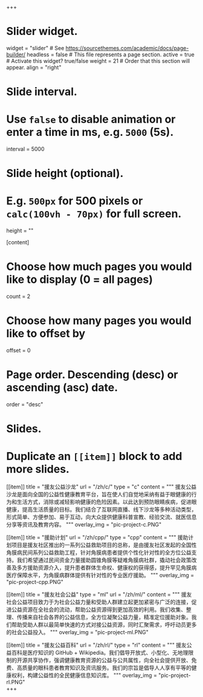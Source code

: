 +++
# Slider widget.
widget = "slider"  # See https://sourcethemes.com/academic/docs/page-builder/
headless = false  # This file represents a page section.
active = true  # Activate this widget? true/false
weight = 21  # Order that this section will appear.
align = "right"

# Slide interval.
# Use `false` to disable animation or enter a time in ms, e.g. `5000` (5s).
interval = 5000

# Slide height (optional).
# E.g. `500px` for 500 pixels or `calc(100vh - 70px)` for full screen.
height = ""


[content]
  # Choose how much pages you would like to display (0 = all pages)
  count = 2
  
  # Choose how many pages you would like to offset by
  offset = 0

  # Page order. Descending (desc) or ascending (asc) date.
  order = "desc"

# Slides.
# Duplicate an `[[item]]` block to add more slides.
[[item]]
  title = "援友公益沙龙"
  url = "/zh/c/"
  type = "c"
  content = """ 援友公益沙龙是面向全国的公益性健康教育平台，旨在使人们自觉地采纳有益于眼健康的行为和生活方式，消除或减轻影响健康的危险因素。以此达到预防眼睛疾病，促进眼健康，提高生活质量的目标。我们结合了互联网直播、线下沙龙等多种活动类型，形式简单、方便参加、易于互动，向大众提供健康科普宣教、经验交流、就医信息分享等资讯及教育内容。
  """
  overlay_img = "pic-project-c.PNG" 
  
[[item]]
  title = "援助计划"
  url = "/zh/cpp/"
  type = "cpp"
  content = """ 援助计划项目是援友社区推出的一系列公益救助项目的总称，是由援友社区发起的全国性角膜病民间系列公益救助工程，针对角膜病患者提供个性化针对性的全方位公益支持。我们希望通过民间资金力量援助圆锥角膜等疑难角膜病社群，撬动社会政策改善及多方援助资源介入，提升患者群体生命权、健康权的获得感，提升罕见角膜病医疗保障水平，为角膜病群体提供有针对性的专业医疗援助。
  """
  overlay_img = "pic-project-cpp.PNG"  

[[item]]
  title = "援友社会公益"
  type = "ml"
  url = "/zh/ml/"
  content = """ 援友社会公益项目致力于为社会公益力量和受助人群建立起更加紧密与广泛的连接，促进公益资源在全社会的流动，帮助公益资源得到更加高效的利用。我们收集、整理、传播来自社会各界的公益信息，全方位凝聚公益力量，精准定位援助对象。我们帮助受助人群以最简单快速的方式对接公益资源，同时汇聚需求，呼吁动员更多的社会公益投入。
  """
  overlay_img = "pic-project-ml.PNG"  
  
[[item]]
  title = "援友公益百科"
  url = "/zh/rl/"
  type = "rl"
  content = """ 援友公益百科是医疗知识的 GitHub + Wikipedia。我们倡导开放式、小型化、无地理限制的开源共享协作，强调健康教育资源的公益与公共属性，向全社会提供开放、免费、高质量的眼科患者教育知识及资讯服务。我们的宗旨是倡导人人享有平等的健康权利，构建公益性的全民健康信息知识库。
  """
  overlay_img = "pic-project-rl.PNG"  
+++
